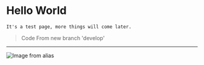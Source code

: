 
# Hello World
``
It's a test page, more things will come later.
``

> Code From new branch 'develop'

---
![Image from alias](Logo.svg)
